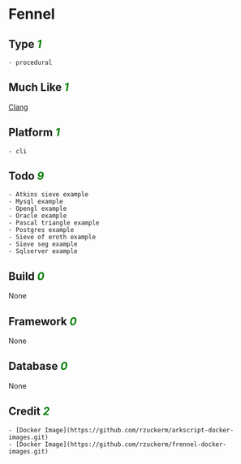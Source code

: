 # Fennel

## Type <i style='color:green;'>1</i>
	- procedural
## Much Like <i style='color:green;'>1</i>
[Clang](CLANG.md)
## Platform <i style='color:green;'>1</i>
	- cli
## Todo <i style='color:green;'>9</i>
	- Atkins sieve example
	- Mysql example
	- Opengl example
	- Oracle example
	- Pascal triangle example
	- Postgres example
	- Sieve of eroth example
	- Sieve seg example
	- Sqlserver example
## Build <i style='color:green;'>0</i>
None
## Framework <i style='color:green;'>0</i>
None
## Database <i style='color:green;'>0</i>
None
## Credit <i style='color:green;'>2</i>
	- [Docker Image](https://github.com/rzuckerm/arkscript-docker-images.git)
	- [Docker Image](https://github.com/rzuckerm/frennel-docker-images.git)